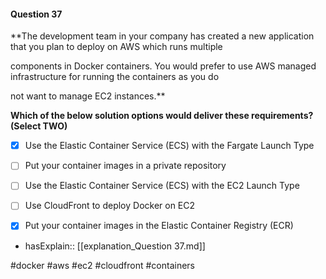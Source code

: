 #### Question  37


**The development team in your company has created a new application that you plan to deploy on AWS which runs multiple

components in Docker containers. You would prefer to use AWS managed infrastructure for running the containers as you do

not want to manage EC2 instances.**


**Which of the below solution options would deliver these requirements? (Select TWO)**


- [x] Use the Elastic Container Service (ECS) with the Fargate Launch Type


- [ ] Put your container images in a private repository


- [ ] Use the Elastic Container Service (ECS) with the EC2 Launch Type


- [ ] Use CloudFront to deploy Docker on EC2


- [x] Put your container images in the Elastic Container Registry (ECR)



- hasExplain:: [[explanation_Question  37.md]]

#docker #aws #ec2 #cloudfront #containers 